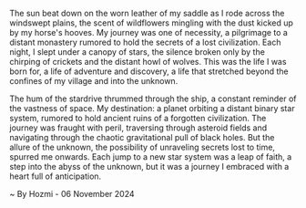 
The sun beat down on the worn leather of my saddle as I rode across the windswept plains, the scent of wildflowers mingling with the dust kicked up by my horse's hooves. My journey was one of necessity, a pilgrimage to a distant monastery rumored to hold the secrets of a lost civilization. Each night, I slept under a canopy of stars, the silence broken only by the chirping of crickets and the distant howl of wolves. This was the life I was born for, a life of adventure and discovery, a life that stretched beyond the confines of my village and into the unknown.

The hum of the stardrive thrummed through the ship, a constant reminder of the vastness of space. My destination: a planet orbiting a distant binary star system, rumored to hold ancient ruins of a forgotten civilization. The journey was fraught with peril, traversing through asteroid fields and navigating through the chaotic gravitational pull of black holes. But the allure of the unknown, the possibility of unraveling secrets lost to time, spurred me onwards. Each jump to a new star system was a leap of faith, a step into the abyss of the unknown, but it was a journey I embraced with a heart full of anticipation. 

~ By Hozmi - 06 November 2024
